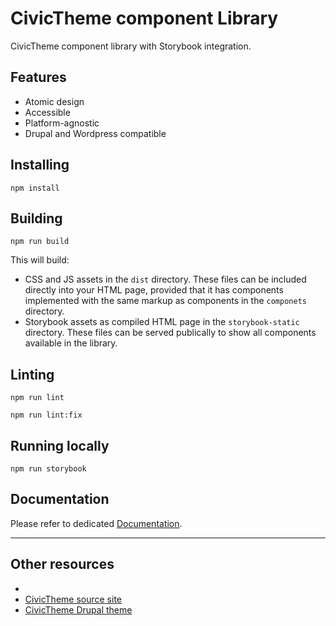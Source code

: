 # CivicTheme component Library

CivicTheme component library with Storybook integration.

## Features

- Atomic design
- Accessible
- Platform-agnostic
- Drupal and Wordpress compatible

## Installing

    npm install

## Building

    npm run build

This will build:

- CSS and JS assets in the `dist` directory. These files can be included
  directly into your HTML page, provided that it has components implemented with
  the same markup as components in the `componets` directory.
- Storybook assets as compiled HTML page in the `storybook-static` directory.
  These files can be served publically to show all components available in the
  library.

## Linting

    npm run lint

    npm run lint:fix

## Running locally

    npm run storybook

## Documentation

Please refer to dedicated [Documentation](docs/introduction.md).

----

## Other resources
-
- [CivicTheme source site](https://github.com/salsadigitalauorg/civictheme-source)
- [CivicTheme Drupal theme](https://github.com/salsadigitalauorg/civictheme-drupal)
